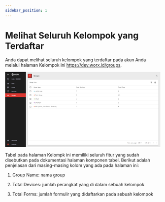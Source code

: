 ```yaml
---
sidebar_position: 1
---
```


# Melihat Seluruh Kelompok yang Terdaftar

Anda dapat melihat seluruh kelompok yang terdaftar pada akun Anda melalui halaman Kelompok ini https://dev.worx.id/groups.

![](/img/screenshots/website-application-usage/groups/view-all-groups/view-all-groups-1.png)

Tabel pada halaman Kelompk ini memiliki seluruh fitur yang sudah disebutkan pada dokumentasi halaman komponen tabel. Berikut adalah penjelasan dari masing-masing kolom yang ada pada halaman ini:

1. Group Name: nama group

2. Total Devices: jumlah perangkat yang di dalam sebuah kelompok

3. Total Forms: jumlah formulir yang didaftarkan pada sebuah kelompok
